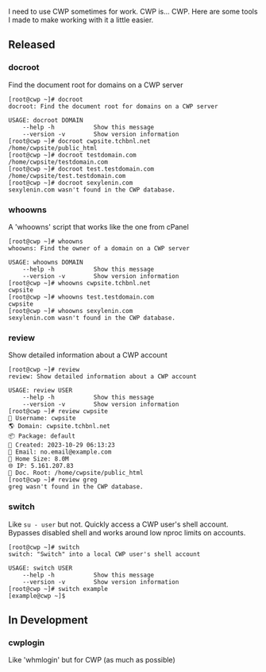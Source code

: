 I need to use CWP sometimes for work. CWP is... CWP. Here are some tools I made to make working with it a little easier.

## Released
### docroot
Find the document root for domains on a CWP server

```
[root@cwp ~]# docroot
docroot: Find the document root for domains on a CWP server

USAGE: docroot DOMAIN
    --help -h           Show this message
    --version -v        Show version information
[root@cwp ~]# docroot cwpsite.tchbnl.net
/home/cwpsite/public_html
[root@cwp ~]# docroot testdomain.com
/home/cwpsite/testdomain.com
[root@cwp ~]# docroot test.testdomain.com
/home/cwpsite/test.testdomain.com
[root@cwp ~]# docroot sexylenin.com
sexylenin.com wasn't found in the CWP database.
```

### whoowns
A 'whoowns' script that works like the one from cPanel

```
[root@cwp ~]# whoowns
whoowns: Find the owner of a domain on a CWP server

USAGE: whoowns DOMAIN
    --help -h           Show this message
    --version -v        Show version information
[root@cwp ~]# whoowns cwpsite.tchbnl.net
cwpsite
[root@cwp ~]# whoowns test.testdomain.com
cwpsite
[root@cwp ~]# whoowns sexylenin.com
sexylenin.com wasn't found in the CWP database.
```

### review
Show detailed information about a CWP account

```
[root@cwp ~]# review
review: Show detailed information about a CWP account

USAGE: review USER
    --help -h           Show this message
    --version -v        Show version information
[root@cwp ~]# review cwpsite
🧔 Username: cwpsite
🌎 Domain: cwpsite.tchbnl.net
📦 Package: default
📅 Created: 2023-10-29 06:13:23
📧 Email: no.email@example.com
💾 Home Size: 8.0M
🌐 IP: 5.161.207.83
📂 Doc. Root: /home/cwpsite/public_html
[root@cwp ~]# review greg
greg wasn't found in the CWP database.
```

### switch
Like `su - user` but not. Quickly access a CWP user's shell account. Bypasses disabled shell and works around low nproc limits on accounts.

```
[root@cwp ~]# switch
switch: "Switch" into a local CWP user's shell account

USAGE: switch USER
    --help -h           Show this message
    --version -v        Show version information
[root@cwp ~]# switch example
[example@cwp ~]$
```

## In Development
### cwplogin
Like 'whmlogin' but for CWP (as much as possible)
